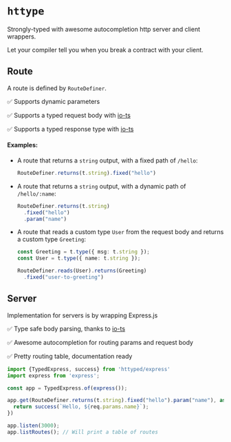 # `httype`

Strongly-typed with awesome autocompletion http server and client wrappers.

Let your compiler tell you when you break a contract with your client.

## Route

A route is defined by `RouteDefiner`.

:white_check_mark: Supports dynamic parameters

:white_check_mark: Supports a typed request body with [io-ts](https://github.com/gcanti/io-ts)

:white_check_mark: Supports a typed response type with [io-ts](https://github.com/gcanti/io-ts)

#### Examples:

* A route that returns a `string` output, with a fixed path of `/hello`:
  ```ts
  RouteDefiner.returns(t.string).fixed("hello")
  ```

* A route that returns a `string` output, with a dynamic path of `/hello/:name`:
  ```ts
  RouteDefiner.returns(t.string)
    .fixed("hello")
    .param("name")
  ```

* A route that reads a custom type `User` from the request body and returns a custom type `Greeting`:
  ```ts
  const Greeting = t.type({ msg: t.string });
  const User = t.type({ name: t.string });

  RouteDefiner.reads(User).returns(Greeting)
    .fixed("user-to-greeting")
  ```

## Server

Implementation for servers is by wrapping Express.js

:white_check_mark: Type safe body parsing, thanks to [io-ts](https://github.com/gcanti/io-ts)

:white_check_mark: Awesome autocompletion for routing params and request body

:white_check_mark: Pretty routing table, documentation ready

```ts
import {TypedExpress, success} from 'httyped/express'
import express from 'express';

const app = TypedExpress.of(express());

app.get(RouteDefiner.returns(t.string).fixed("hello").param("name"), async req => {
  return success(`Hello, ${req.params.name}`);
})

app.listen(3000);
app.listRoutes(); // Will print a table of routes
```